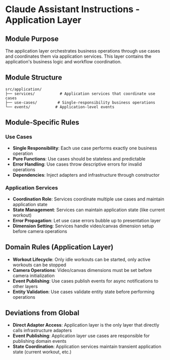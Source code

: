 # Claude Assistant Instructions - Application Layer

## Module Purpose
The application layer orchestrates business operations through use cases and coordinates them via application services. This layer contains the application's business logic and workflow coordination.

## Module Structure
```
src/application/
├── services/           # Application services that coordinate use cases
├── use-cases/         # Single-responsibility business operations
└── events/           # Application-level events
```

## Module-Specific Rules

### Use Cases
- **Single Responsibility**: Each use case performs exactly one business operation
- **Pure Functions**: Use cases should be stateless and predictable
- **Error Handling**: Use cases throw descriptive errors for invalid operations
- **Dependencies**: Inject adapters and infrastructure through constructor

### Application Services
- **Coordination Role**: Services coordinate multiple use cases and maintain application state
- **State Management**: Services can maintain application state (like current workout)
- **Error Propagation**: Let use case errors bubble up to presentation layer
- **Dimension Setting**: Services handle video/canvas dimension setup before camera operations

## Domain Rules (Application Layer)
- **Workout Lifecycle**: Only idle workouts can be started, only active workouts can be stopped
- **Camera Operations**: Video/canvas dimensions must be set before camera initialization
- **Event Publishing**: Use cases publish events for async notifications to other layers
- **Entity Validation**: Use cases validate entity state before performing operations

## Deviations from Global
- **Direct Adapter Access**: Application layer is the only layer that directly calls infrastructure adapters
- **Event Publishing**: Application layer use cases are responsible for publishing domain events
- **State Coordination**: Application services maintain transient application state (current workout, etc.)